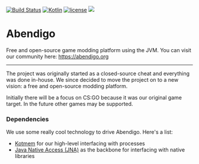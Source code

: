 [![Build Status](https://travis-ci.org/Jire/Abendigo.svg?branch=master)](https://travis-ci.org/Jire/Abendigo) [![Kotlin](https://img.shields.io/badge/kotlin-1.0.0--beta--4589-blue.svg)](http://kotlinlang.org) [![license](https://img.shields.io/badge/license-GPL%203.0-yellowgreen.svg)](https://github.com/Jire/Abendigo/blob/master/LICENSE) [![](https://jitpack.io/v/Jire/Abendigo.svg)](https://jitpack.io/#Jire/Abendigo)
# Abendigo
Free and open-source game modding platform using the JVM. You can visit our community here: https://abendigo.org

---

The project was originally started as a closed-source cheat and everything was done in-house. We since decided to move the project on to a new vision: a free and open-source modding platform.

Initially there will be a focus on CS:GO because it was our original game target. In the future other games may be supported.

### Dependencies

We use some really cool technology to drive Abendigo. Here's a list:

- [Kotmem](https://github.com/Jire/Kotmem) for our high-level interfacing with processes
- [Java Native Access (JNA)](https://github.com/java-native-access/jna) as the backbone for interfacing with native libraries